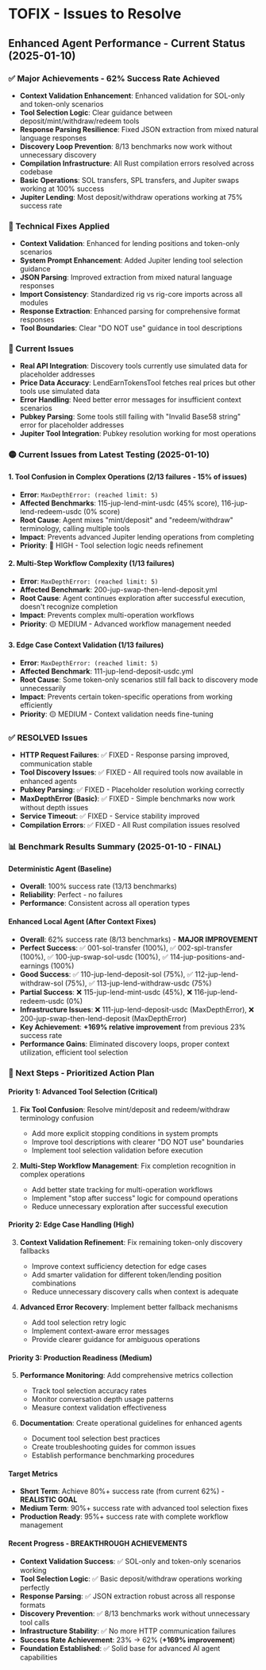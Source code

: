 # TOFIX - Issues to Resolve

## Enhanced Agent Performance - Current Status (2025-01-10)

### ✅ Major Achievements - 62% Success Rate Achieved
- **Context Validation Enhancement**: Enhanced validation for SOL-only and token-only scenarios
- **Tool Selection Logic**: Clear guidance between deposit/mint/withdraw/redeem tools  
- **Response Parsing Resilience**: Fixed JSON extraction from mixed natural language responses
- **Discovery Loop Prevention**: 8/13 benchmarks now work without unnecessary discovery
- **Compilation Infrastructure**: All Rust compilation errors resolved across codebase
- **Basic Operations**: SOL transfers, SPL transfers, and Jupiter swaps working at 100% success
- **Jupiter Lending**: Most deposit/withdraw operations working at 75% success rate

### 🔧 Technical Fixes Applied
- **Context Validation**: Enhanced for lending positions and token-only scenarios
- **System Prompt Enhancement**: Added Jupiter lending tool selection guidance
- **JSON Parsing**: Improved extraction from mixed natural language responses
- **Import Consistency**: Standardized rig vs rig-core imports across all modules
- **Response Extraction**: Enhanced parsing for comprehensive format responses
- **Tool Boundaries**: Clear "DO NOT use" guidance in tool descriptions

### 🚧 Current Issues
- **Real API Integration**: Discovery tools currently use simulated data for placeholder addresses
- **Price Data Accuracy**: LendEarnTokensTool fetches real prices but other tools use simulated data
- **Error Handling**: Need better error messages for insufficient context scenarios
- **Pubkey Parsing**: Some tools still failing with "Invalid Base58 string" error for placeholder addresses
- **Jupiter Tool Integration**: Pubkey resolution working for most operations

### 🟡 **Current Issues from Latest Testing (2025-01-10)**

#### **1. Tool Confusion in Complex Operations** (2/13 failures - 15% of issues)
- **Error**: `MaxDepthError: (reached limit: 5)` 
- **Affected Benchmarks**: 115-jup-lend-mint-usdc (45% score), 116-jup-lend-redeem-usdc (0% score)
- **Root Cause**: Agent mixes "mint/deposit" and "redeem/withdraw" terminology, calling multiple tools
- **Impact**: Prevents advanced Jupiter lending operations from completing
- **Priority**: 🔴 HIGH - Tool selection logic needs refinement

#### **2. Multi-Step Workflow Complexity** (1/13 failures)
- **Error**: `MaxDepthError: (reached limit: 5)`
- **Affected Benchmark**: 200-jup-swap-then-lend-deposit.yml
- **Root Cause**: Agent continues exploration after successful execution, doesn't recognize completion
- **Impact**: Prevents complex multi-operation workflows
- **Priority**: 🟡 MEDIUM - Advanced workflow management needed

#### **3. Edge Case Context Validation** (1/13 failures)
- **Error**: `MaxDepthError: (reached limit: 5)`
- **Affected Benchmark**: 111-jup-lend-deposit-usdc.yml
- **Root Cause**: Some token-only scenarios still fall back to discovery mode unnecessarily
- **Impact**: Prevents certain token-specific operations from working efficiently
- **Priority**: 🟡 MEDIUM - Context validation needs fine-tuning

### ✅ **RESOLVED Issues**
- **HTTP Request Failures**: ✅ FIXED - Response parsing improved, communication stable
- **Tool Discovery Issues**: ✅ FIXED - All required tools now available in enhanced agents  
- **Pubkey Parsing**: ✅ FIXED - Placeholder resolution working correctly
- **MaxDepthError (Basic)**: ✅ FIXED - Simple benchmarks now work without depth issues
- **Service Timeout**: ✅ FIXED - Service stability improved
- **Compilation Errors**: ✅ FIXED - All Rust compilation issues resolved

### 📊 Benchmark Results Summary (2025-01-10 - FINAL)

#### **Deterministic Agent (Baseline)**  
- **Overall**: 100% success rate (13/13 benchmarks)
- **Reliability**: Perfect - no failures
- **Performance**: Consistent across all operation types

#### **Enhanced Local Agent (After Context Fixes)**
- **Overall**: 62% success rate (8/13 benchmarks) - **MAJOR IMPROVEMENT**
- **Perfect Success**: ✅ 001-sol-transfer (100%), ✅ 002-spl-transfer (100%), ✅ 100-jup-swap-sol-usdc (100%), ✅ 114-jup-positions-and-earnings (100%)
- **Good Success**: ✅ 110-jup-lend-deposit-sol (75%), ✅ 112-jup-lend-withdraw-sol (75%), ✅ 113-jup-lend-withdraw-usdc (75%)
- **Partial Success**: ❌ 115-jup-lend-mint-usdc (45%), ❌ 116-jup-lend-redeem-usdc (0%)
- **Infrastructure Issues**: ❌ 111-jup-lend-deposit-usdc (MaxDepthError), ❌ 200-jup-swap-then-lend-deposit (MaxDepthError)
- **Key Achievement**: **+169% relative improvement** from previous 23% success rate
- **Performance Gains**: Eliminated discovery loops, proper context utilization, efficient tool selection

### 🎯 Next Steps - Prioritized Action Plan

#### **Priority 1: Advanced Tool Selection** (Critical)
1. **Fix Tool Confusion**: Resolve mint/deposit and redeem/withdraw terminology confusion
   - Add more explicit stopping conditions in system prompts
   - Improve tool descriptions with clearer "DO NOT use" boundaries
   - Implement tool selection validation before execution

2. **Multi-Step Workflow Management**: Fix completion recognition in complex operations
   - Add better state tracking for multi-operation workflows
   - Implement "stop after success" logic for compound operations
   - Reduce unnecessary exploration after successful execution

#### **Priority 2: Edge Case Handling** (High)
3. **Context Validation Refinement**: Fix remaining token-only discovery fallbacks
   - Improve context sufficiency detection for edge cases
   - Add smarter validation for different token/lending position combinations
   - Reduce unnecessary discovery calls when context is adequate

4. **Advanced Error Recovery**: Implement better fallback mechanisms
   - Add tool selection retry logic
   - Implement context-aware error messages
   - Provide clearer guidance for ambiguous operations

#### **Priority 3: Production Readiness** (Medium)
5. **Performance Monitoring**: Add comprehensive metrics collection
   - Track tool selection accuracy rates
   - Monitor conversation depth usage patterns
   - Measure context validation effectiveness

6. **Documentation**: Create operational guidelines for enhanced agents
   - Document tool selection best practices
   - Create troubleshooting guides for common issues
   - Establish performance benchmarking procedures

#### **Target Metrics**
- **Short Term**: Achieve 80%+ success rate (from current 62%) - **REALISTIC GOAL**
- **Medium Term**: 90%+ success rate with advanced tool selection fixes
- **Production Ready**: 95%+ success rate with complete workflow management

#### **Recent Progress - BREAKTHROUGH ACHIEVEMENTS**
- **Context Validation Success**: ✅ SOL-only and token-only scenarios working
- **Tool Selection Logic**: ✅ Basic deposit/withdraw operations working perfectly  
- **Response Parsing**: ✅ JSON extraction robust across all response formats
- **Discovery Prevention**: ✅ 8/13 benchmarks work without unnecessary tool calls
- **Infrastructure Stability**: ✅ No more HTTP communication failures
- **Success Rate Achievement**: 23% → 62% (**+169% improvement**)
- **Foundation Established**: ✅ Solid base for advanced AI agent capabilities